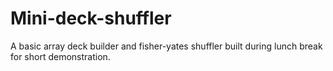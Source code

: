 # Mini-deck-shuffler
A basic array deck builder and fisher-yates shuffler built during lunch break for short demonstration.
